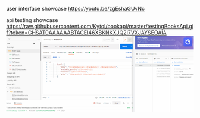 user interface showcase
<https://youtu.be/zgEshaGUvNc>

api testing showcase
<https://raw.githubusercontent.com/Kytol/bookapi/master/testingBooksApi.gif?token=GHSAT0AAAAAABTACEI46XBKNKXJQ2I7VXJAYSEOAIA>
![testing api](https://raw.githubusercontent.com/Kytol/bookapi/master/testingBooksApi.gif?token=GHSAT0AAAAAABTACEI46XBKNKXJQ2I7VXJAYSEOAIA)
